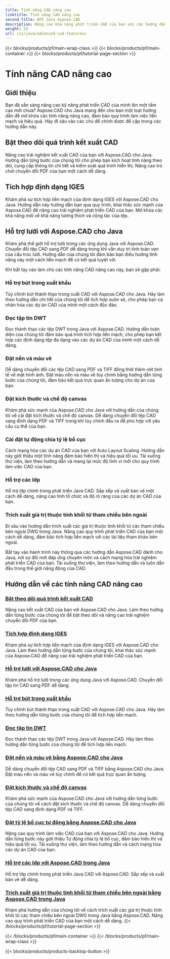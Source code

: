 ```yaml
---
title: Tính năng CAD nâng cao
linktitle: Tính năng CAD nâng cao
second_title: API Java Aspose.CAD
description: Nâng cao khả năng phát triển CAD của bạn với các hướng dẫn Aspose.CAD cho Java. Tìm hiểu cách bật theo dõi, tích hợp định dạng IGES, hỗ trợ lưới chính, tùy chỉnh xuất bút, đọc tệp DWT, v.v.
weight: 24
url: /vi/java/advanced-cad-features/
---
```


{{< blocks/products/pf/main-wrap-class >}}
{{< blocks/products/pf/main-container >}}
{{< blocks/products/pf/tutorial-page-section >}}

# Tính năng CAD nâng cao


## Giới thiệu

Bạn đã sẵn sàng nâng cao kỹ năng phát triển CAD của mình lên một tầm cao mới chưa? Aspose.CAD cho Java mang đến cho bạn một loạt hướng dẫn để mở khóa các tính năng nâng cao, đảm bảo quy trình làm việc liền mạch và hiệu quả. Hãy đi sâu vào các chủ đề chính được đề cập trong các hướng dẫn này.

## Bật theo dõi quá trình kết xuất CAD
Nâng cao trải nghiệm kết xuất CAD của bạn với Aspose.CAD cho Java. Hướng dẫn từng bước của chúng tôi cho phép bạn kích hoạt tính năng theo dõi, cung cấp thông tin chi tiết và kiểm soát quá trình hiển thị. Nâng cao trò chơi chuyển đổi PDF của bạn một cách dễ dàng.

## Tích hợp định dạng IGES
Khám phá sự tích hợp liền mạch của định dạng IGES với Aspose.CAD cho Java. Hướng dẫn này hướng dẫn bạn qua quy trình, khai thác sức mạnh của Aspose.CAD để nâng cao trải nghiệm phát triển CAD của bạn. Mở khóa các khả năng mới về khả năng tương thích và cộng tác của tệp.

## Hỗ trợ lưới với Aspose.CAD cho Java
Khám phá thế giới hỗ trợ lưới trong các ứng dụng Java với Aspose.CAD. Chuyển đổi tệp CAD sang PDF dễ dàng trong khi vẫn duy trì tính toàn vẹn của cấu trúc lưới. Hướng dẫn của chúng tôi đảm bảo bạn điều hướng tính năng này một cách liền mạch để có kết quả tuyệt vời.

Khi bắt tay vào làm chủ các tính năng CAD nâng cao này, bạn sẽ gặp phải:

### Hỗ trợ bút trong xuất khẩu
Tùy chỉnh bút thành thạo trong xuất CAD với Aspose.CAD cho Java. Hãy làm theo hướng dẫn chi tiết của chúng tôi để tích hợp suôn sẻ, cho phép bạn cá nhân hóa các dự án CAD của mình một cách độc đáo.

### Đọc tập tin DWT
Đọc thành thạo các tệp DWT trong Java với Aspose.CAD. Hướng dẫn toàn diện của chúng tôi đảm bảo quá trình tích hợp liền mạch, cho phép bạn kết hợp các định dạng tệp đa dạng vào các dự án CAD của mình một cách dễ dàng.

### Đặt nền và màu vẽ
Dễ dàng chuyển đổi các tệp CAD sang PDF và TIFF đồng thời thêm nét tinh tế về mặt hình ảnh. Đặt màu nền và màu vẽ tùy chỉnh bằng hướng dẫn từng bước của chúng tôi, đảm bảo kết quả trực quan ấn tượng cho dự án của bạn.

### Đặt kích thước và chế độ canvas
Khám phá sức mạnh của Aspose.CAD cho Java với hướng dẫn của chúng tôi về cài đặt kích thước và chế độ canvas. Dễ dàng chuyển đổi tệp CAD sang định dạng PDF và TIFF trong khi tùy chỉnh đầu ra để phù hợp với yêu cầu cụ thể của bạn.

### Cài đặt tự động chia tỷ lệ bố cục
Cách mạng hóa các dự án CAD của bạn với Auto Layout Scaling. Hướng dẫn này giới thiệu một tính năng đảm bảo hiển thị và hiệu quả tối ưu. Tải xuống thư viện, làm theo hướng dẫn và mang lại mức độ tinh vi mới cho quy trình làm việc CAD của bạn.

### Hỗ trợ các lớp
Hỗ trợ lớp chính trong phát triển Java CAD. Sắp xếp và xuất bản vẽ một cách dễ dàng, nâng cao tính tổ chức và độ rõ ràng của các dự án CAD của bạn.

### Trích xuất giá trị thuộc tính khối từ tham chiếu bên ngoài
Đi sâu vào hướng dẫn trích xuất các giá trị thuộc tính khối từ các tham chiếu bên ngoài DWG trong Java. Nâng cao quy trình phát triển CAD của bạn một cách dễ dàng, đảm bảo tích hợp liền mạch với các tài liệu tham khảo bên ngoài.

Bắt tay vào hành trình này thông qua các hướng dẫn Aspose.CAD dành cho Java, nơi sự đổi mới đáp ứng chuyên môn và cách mạng hóa trải nghiệm phát triển CAD của bạn. Tải xuống thư viện, làm theo hướng dẫn và luôn dẫn đầu trong thế giới năng động của CAD.
## Hướng dẫn về các tính năng CAD nâng cao
### [Bật theo dõi quá trình kết xuất CAD](./enable-tracking-for-cad-rendering-process/)
Nâng cao kết xuất CAD của bạn với Aspose.CAD cho Java. Làm theo hướng dẫn từng bước của chúng tôi để bật theo dõi và nâng cao trải nghiệm chuyển đổi PDF của bạn.
### [Tích hợp định dạng IGES](./integrate-iges-format/)
Khám phá sự tích hợp liền mạch của định dạng IGES với Aspose.CAD cho Java. Làm theo hướng dẫn từng bước của chúng tôi, khai thác sức mạnh của Aspose.CAD để nâng cao trải nghiệm phát triển CAD của bạn.
### [Hỗ trợ lưới với Aspose.CAD cho Java](./mesh-support-in-cad/)
Khám phá hỗ trợ lưới trong các ứng dụng Java với Aspose.CAD. Chuyển đổi tập tin CAD sang PDF dễ dàng. 
### [Hỗ trợ bút trong xuất khẩu](./pen-support-in-export/)
Tùy chỉnh bút thành thạo trong xuất CAD với Aspose.CAD cho Java. Hãy làm theo hướng dẫn từng bước của chúng tôi để tích hợp liền mạch.
### [Đọc tập tin DWT](./reading-dwt-files/)
Đọc thành thạo các tệp DWT trong Java với Aspose.CAD. Hãy làm theo hướng dẫn từng bước của chúng tôi để tích hợp liền mạch.
### [Đặt nền và màu vẽ bằng Aspose.CAD cho Java](./setting-background-and-drawing-color/)
Dễ dàng chuyển đổi tệp CAD sang PDF và TIFF bằng Aspose.CAD cho Java. Đặt màu nền và màu vẽ tùy chỉnh để có kết quả trực quan ấn tượng.
### [Đặt kích thước và chế độ canvas](./set-canvas-size-and-mode/)
Khám phá sức mạnh của Aspose.CAD cho Java với hướng dẫn từng bước của chúng tôi về cách đặt kích thước và chế độ canvas. Dễ dàng chuyển đổi tệp CAD sang định dạng PDF và TIFF.
### [Đặt tỷ lệ bố cục tự động bằng Aspose.CAD cho Java](./setting-auto-layout-scaling/)
Nâng cao quy trình làm việc CAD của bạn với Aspose.CAD cho Java. Hướng dẫn từng bước này giới thiệu Tự động chia tỷ lệ bố cục, đảm bảo hiển thị và hiệu quả tối ưu. Tải xuống thư viện, làm theo hướng dẫn và cách mạng hóa các dự án CAD của bạn.
### [Hỗ trợ các lớp với Aspose.CAD trong Java](./support-of-layers-in-cad/)
Hỗ trợ lớp chính trong phát triển Java CAD với Aspose.CAD. Sắp xếp và xuất bản vẽ dễ dàng.
### [Trích xuất giá trị thuộc tính khối từ tham chiếu bên ngoài bằng Aspose.CAD trong Java](./extract-block-attribute-value/)
Khám phá hướng dẫn của chúng tôi về cách trích xuất các giá trị thuộc tính khối từ các tham chiếu bên ngoài DWG trong Java bằng Aspose.CAD. Nâng cao quy trình phát triển CAD của bạn một cách dễ dàng.
{{< /blocks/products/pf/tutorial-page-section >}}

{{< /blocks/products/pf/main-container >}}
{{< /blocks/products/pf/main-wrap-class >}}

{{< blocks/products/products-backtop-button >}}
